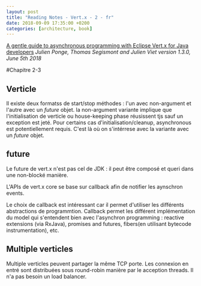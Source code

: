 ```yaml
---
layout: post
title: "Reading Notes - Vert.x - 2 - fr"
date: 2018-09-09 17:35:00 +0200
categories: [architecture, book]
---
```

[A gentle guide to asynchronous programming with Eclipse Vert.x for Java developers](https://vertx.io/docs/guide-for-java-devs/guide-for-java-devs.pdf)
_Julien Ponge, Thomas Segismont and Julien Viet
version 1.3.0, June 5th 2018_

#Chapitre 2-3

## Verticle

Il existe deux formatss de start/stop méthodes : l'un avec non-argument et l'autre avec un _future_ objet. la non-argument variante implique que l'initialisation de verticle ou house-keeping phase réusissent tjs sauf un exception est jeté. Pour certains cas d'initialisation/cleanup, asynchronous est potentiellement requis. C'est là où on s'intérrese avec la variante avec un _future_ objet.

## future

Le future de vert.x n'est pas cel de JDK : il peut être composé et queri dans une non-blocké manière.

L'APIs de vert.x core se base sur callback afin de notifier les aynschron events.

Le choix de callback est intéressant car il permet d'utiliser les différents abstractions de programmtion. Callback permet les différent implémentation du model qui s'entendent bien avec l'asynchron programming : reactive extensions (via RxJava), promises and futures, fibers(en utilisant bytecode instrumentation), etc.

## Multiple verticles
Multiple verticles peuvent partager la même TCP porte. Les connexion en entré sont distribuées sous round-robin manière par le acception threads. Il n'a pas besoin un load balancer.
